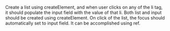   Create a list using createElement, and when user clicks on any of the li tag, it should populate the input field with the value of that li. Both list and input should be created using createElement.
On click of the list, the focus should automatically set to input field. It can be accomplished using ref.
